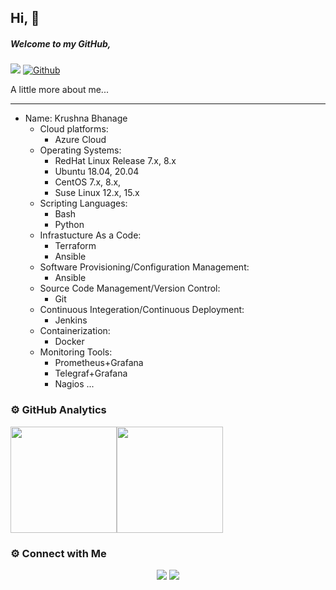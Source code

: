 ## Hi, 👋

##### Welcome to my GitHub,


![](https://visitor-badge.laobi.icu/badge?page_id=krushnabhanage10) [![Github](https://img.shields.io/github/followers/krushnabhanage10?label=Follow&style=social)](https://github.com/krushnabhanage10)

A little more about me...

---
- Name: Krushna Bhanage
    - Cloud platforms:
        - Azure Cloud
    - Operating Systems:
        - RedHat Linux Release 7.x, 8.x
        - Ubuntu 18.04, 20.04
        - CentOS 7.x, 8.x,
        - Suse Linux 12.x, 15.x
    - Scripting Languages:
        - Bash
        - Python    
    - Infrastucture As a Code:
        - Terraform
        - Ansible
    - Software Provisioning/Configuration Management:
        - Ansible
    - Source Code Management/Version Control:
        - Git
    - Continuous Integeration/Continuous Deployment:
        - Jenkins
    - Containerization:
        - Docker
    - Monitoring Tools:
        - Prometheus+Grafana
        - Telegraf+Grafana
        - Nagios
...  

### ⚙️ GitHub Analytics

<img height="170px" src="https://github-readme-stats.vercel.app/api?username=krushnabhanage10&include_all_commits=true&count_private=true&show_icons=true&theme=chartreuse-dark&card" /><img height="170px" src="https://github-readme-stats.vercel.app/api/top-langs/?username=krushnabhanage10&include_all_commits=true&count_private=true&show_icons=true&theme=chartreuse-dark&layout=compact" />

### ⚙️ Connect with Me

<p align="center">
<a href="mailto:krushnabhanage10@gmail.com"><img src="https://img.shields.io/badge/Gmail-D14836?style=for-the-badge&logo=gmail&logoColor=white"/></a>
<a href="https://www.linkedin.com/in/krushna-bhanage-b04087140"><img src="https://img.shields.io/badge/LinkedIn-0077B5?style=for-the-badge&logo=linkedin&logoColor=white"/></a> 
